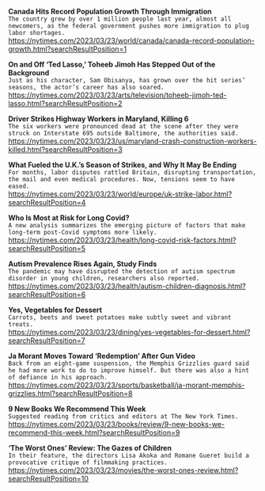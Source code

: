 **Canada Hits Record Population Growth Through Immigration**\
`The country grew by over 1 million people last year, almost all newcomers, as the federal government pushes more immigration to plug labor shortages.`\
https://nytimes.com/2023/03/23/world/canada/canada-record-population-growth.html?searchResultPosition=1

**On and Off ‘Ted Lasso,’ Toheeb Jimoh Has Stepped Out of the Background**\
`Just as his character, Sam Obisanya, has grown over the hit series’ seasons, the actor’s career has also soared.`\
https://nytimes.com/2023/03/23/arts/television/toheeb-jimoh-ted-lasso.html?searchResultPosition=2

**Driver Strikes Highway Workers in Maryland, Killing 6**\
`The six workers were pronounced dead at the scene after they were struck on Interstate 695 outside Baltimore, the authorities said.`\
https://nytimes.com/2023/03/23/us/maryland-crash-construction-workers-killed.html?searchResultPosition=3

**What Fueled the U.K.’s Season of Strikes, and Why It May Be Ending**\
`For months, labor disputes rattled Britain, disrupting transportation, the mail and even medical procedures. Now, tensions seem to have eased.`\
https://nytimes.com/2023/03/23/world/europe/uk-strike-labor.html?searchResultPosition=4

**Who Is Most at Risk for Long Covid?**\
`A new analysis summarizes the emerging picture of factors that make long-term post-Covid symptoms more likely.`\
https://nytimes.com/2023/03/23/health/long-covid-risk-factors.html?searchResultPosition=5

**Autism Prevalence Rises Again, Study Finds**\
`The pandemic may have disrupted the detection of autism spectrum disorder in young children, researchers also reported.`\
https://nytimes.com/2023/03/23/health/autism-children-diagnosis.html?searchResultPosition=6

**Yes, Vegetables for Dessert**\
`Carrots, beets and sweet potatoes make subtly sweet and vibrant treats.`\
https://nytimes.com/2023/03/23/dining/yes-vegetables-for-dessert.html?searchResultPosition=7

**Ja Morant Moves Toward ‘Redemption’ After Gun Video**\
`Back from an eight-game suspension, the Memphis Grizzlies guard said he had more work to do to improve himself. But there was also a hint of defiance in his approach.`\
https://nytimes.com/2023/03/23/sports/basketball/ja-morant-memphis-grizzlies.html?searchResultPosition=8

**9 New Books We Recommend This Week**\
`Suggested reading from critics and editors at The New York Times.`\
https://nytimes.com/2023/03/23/books/review/9-new-books-we-recommend-this-week.html?searchResultPosition=9

**‘The Worst Ones’ Review: The Gazes of Children**\
`In their feature, the directors Lisa Akoka and Romane Gueret build a provocative critique of filmmaking practices.`\
https://nytimes.com/2023/03/23/movies/the-worst-ones-review.html?searchResultPosition=10

